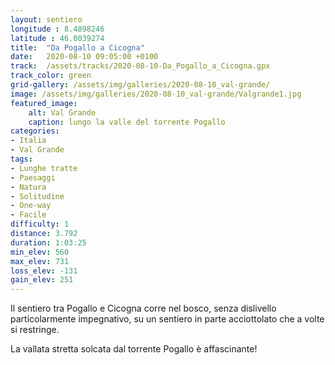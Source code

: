 ```yaml
---
layout: sentiero
longitude : 8.4898246
latitude : 46.0039274
title:  "Da Pogallo a Cicogna"
date:   2020-08-10 09:05:00 +0100
track:  /assets/tracks/2020-08-10-Da_Pogallo_a_Cicogna.gpx
track_color: green
grid-gallery: /assets/img/galleries/2020-08-10_val-grande/
image: /assets/img/galleries/2020-08-10_val-grande/Valgrande1.jpg
featured_image:
    alt: Val Grande
    caption: lungo la valle del torrente Pogallo
categories:
- Italia
- Val Grande
tags:
- Lunghe tratte
- Paesaggi
- Natura
- Solitudine
- One-way
- Facile
difficulty: 1
distance: 3.792 
duration: 1:03:25
min_elev: 560
max_elev: 731
loss_elev: -131
gain_elev: 251
---
```


Il sentiero tra Pogallo e Cicogna corre nel bosco, senza dislivello particolarmente impegnativo, su un sentiero in parte acciottolato che a volte si restringe.

La vallata stretta solcata dal torrente Pogallo è affascinante!
